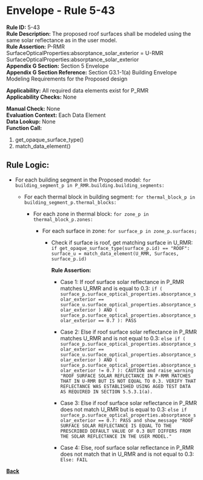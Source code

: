 
# Envelope - Rule 5-43  

**Rule ID:** 5-43  
**Rule Description:** The proposed roof surfaces shall be modeled using the same solar reflectance as in the user model.  
**Rule Assertion:** P-RMR SurfaceOpticalProperties:absorptance_solar_exterior = U-RMR SurfaceOpticalProperties:absorptance_solar_exterior  
**Appendix G Section:** Section 5 Envelope  
**Appendix G Section Reference:** Section G3.1-1(a) Building Envelope Modeling Requirements for the Proposed design  

**Applicability:** All required data elements exist for P_RMR  
**Applicability Checks:**  None  

**Manual Check:** None  
**Evaluation Context:** Each Data Element  
**Data Lookup:** None  
**Function Call:**  

  1. get_opaque_surface_type()
  2. match_data_element()

## Rule Logic:  

- For each building segment in the Proposed model: `for building_segment_p in P_RMR.building.building_segments:`

  - For each thermal block in building segment: `for thermal_block_p in building_segment_p.thermal_blocks:`

    - For each zone in thermal block: `for zone_p in thermal_block_p.zones:`

      - For each surface in zone: `for surface_p in zone_p.surfaces;`

        - Check if surface is roof, get matching surface in U_RMR: `if get_opaque_surface_type(surface_p.id) == "ROOF": surface_u = match_data_element(U_RMR, Surfaces, surface_p.id)`

          **Rule Assertion:**  

          - Case 1: If roof surface solar reflectance in P_RMR matches U_RMR and is equal to 0.3: `if ( surface_p.surface_optical_properties.absorptance_solar_exterior == surface_u.surface_optical_properties.absorptance_solar_exterior ) AND ( surface_p.surface_optical_properties.absorptance_solar_exterior == 0.7 ): PASS`

          - Case 2: Else if roof surface solar reflectance in P_RMR matches U_RMR and is not equal to 0.3: `else if ( surface_p.surface_optical_properties.absorptance_solar_exterior == surface_u.surface_optical_properties.absorptance_solar_exterior ) AND ( surface_p.surface_optical_properties.absorptance_solar_exterior != 0.7 ): CAUTION and raise_warning "ROOF SURFACE SOLAR REFLECTANCE IN P-RMR MATCHES THAT IN U-RMR BUT IS NOT EQUAL TO 0.3. VERIFY THAT REFLECTANCE WAS ESTABLISHED USING AGED TEST DATA AS REQUIRED IN SECTION 5.5.3.1(a).`

          - Case 3: Else if roof surface solar reflectance in P_RMR does not match U_RMR but is equal to 0.3: `else if surface_p.surface_optical_properties.absorptance_solar_exterior == 0.7: PASS and show_message "ROOF SURFACE SOLAR REFLECTANCE IS EQUAL TO THE PRESCRIBED DEFAULT VALUE OF 0.3 BUT DIFFERS FROM THE SOLAR REFLECTANCE IN THE USER MODEL."`

          - Case 4: Else, roof surface solar reflectance in P_RMR does not match that in U_RMR and is not equal to 0.3: `Else: FAIL`

**[Back](../_toc.md)**
